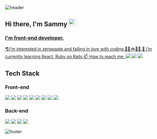 ![header](https://capsule-render.vercel.app/api?type=wave&color=gradient&height=300&section=header&text=SAMMY%20than&fontSize=90)

## Hi there, I'm Sammy <img src="https://media.giphy.com/media/hvRJCLFzcasrR4ia7z/giphy.gif" width="25px">
<a href="https://discord.gg/XTW52Kt">
  
### I'm front-end developer. 
🌎I’m interested in zerowaste,and falling in love with coding 👩‍💻🚲🛴🚙
🌱 I’m currently learning React, Ruby on Rails
📫 How to reach me :<a href="https://velog.io/@sammy1101"><img src="https://img.shields.io/badge/Velog-38B2AC?style=flat-square"/></a>
  <a href="iamsam8687@gmail.com"><img src="https://img.shields.io/badge/Gmail-F7342E?style=flat-square&logo=Gmail&logoColor=white"/></a>
  <a href="https://drive.google.com/file/d/1u4WLU2VBbOZ667QEo6TC5DhGiEIceWYS/view?usp=sharing"><img src="https://img.shields.io/badge/Resume-F7DF1E?style=flat-square&logo=Resume&logoColor=white"/></a>
</p>

## Tech Stack
### Front-end
<p align="left">
<img src="https://img.shields.io/badge/Javascript-F7DF1E?style=flat-square&logo=Javascript&logoColor=white"/>
<img src="https://img.shields.io/badge/React-61DAFB?style=flat-square&logo=React&logoColor=white"/> 
<img src="https://img.shields.io/badge/ReactRouter-CA4245?style=flat-square&logo=React-Router&logoColor=white"/>
<img src="https://img.shields.io/badge/Redux-764abc?style=flat-square&logo=Redux&logoColor=white"/>
<img src="https://img.shields.io/badge/Sass-DB7093?style=flat-square&logo=Sass&logoColor=white"/>
<img src="https://img.shields.io/badge/styled-components-DB7093?style=flat-square&logo=styled-components&logoColor=white"/>
<img src="https://img.shields.io/badge/TailwindCSS-38B2AC?style=flat-square&logo=Tailwind-CSS&logoColor=white"/> 
<img src="https://img.shields.io/badge/CSS3-1572B6?style=flat-square&logo=CSS3&logoColor=white"/> 
<img src="https://img.shields.io/badge/HTML5-E34F26?style=flat-square&logo=HTML5&logoColor=white"/>
</p>

### Back-end

<p align="left">
<img src="https://img.shields.io/badge/RubyonRails-CC342D?style=flat-square&logo=Ruby&logoColor=white"/>
<img src="https://img.shields.io/badge/PostgreSQL-336791?style=flat-square&logo=PostgreSQL&logoColor=white"/> 
<img src="https://img.shields.io/badge/Redis-DC382D?style=flat-square&logo=Redis&logoColor=white"/>
<img src="https://img.shields.io/badge/Postman-FF6C37?style=flat-square&logo=Postman&logoColor=white"/>
</p>


![footer](https://capsule-render.vercel.app/api?type=wave&color=gradient&height=300&section=footer&text=Eddington&fontSize=90)
